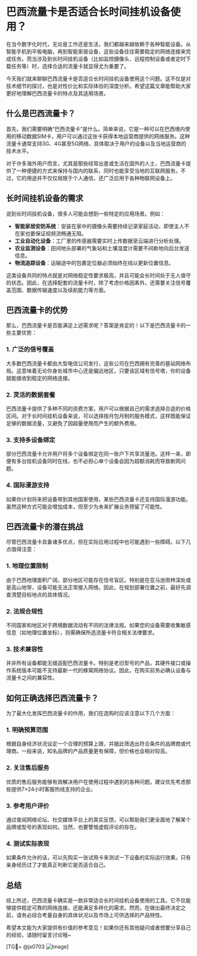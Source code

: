 # 巴西流量卡是否适合长时间挂机设备使用？

在当今数字化时代，无论是工作还是生活，我们都越来越依赖于各种智能设备。从智能手机到平板电脑，再到智能家居设备，这些设备往往需要稳定的网络连接来完成任务。而当涉及到长时间挂机设备（比如监控摄像头、远程控制设备或者定时下载任务等）时，选择合适的流量卡就显得尤为重要了。

今天我们就来聊聊巴西流量卡是否适合长时间挂机设备使用这个问题。这不仅是对技术细节的探讨，也是对性价比和实际体验的深度分析。希望这篇文章能帮助大家更好地理解巴西流量卡的特点及其适用场景。

## 什么是巴西流量卡？

首先，我们需要明确“巴西流量卡”是什么。简单来说，它是一种可以在巴西境内使用的移动数据SIM卡，用户可以通过这张卡获得本地运营商提供的网络服务。这种流量卡通常支持3G、4G甚至5G网络，具体取决于用户的设备以及当地运营商的技术水平。

对于许多海外用户而言，尤其是那些经常出差或生活在国外的人士，巴西流量卡提供了一种便捷的方式来保持与国内的联系，同时也能享受当地的互联网服务。不过，它的用途并不仅仅局限于个人通信，还广泛应用于各种物联网设备上。

## 长时间挂机设备的需求

说到长时间挂机设备，很多人可能会想到一些特定的应用场景。例如：

- **智能家居安防系统**：安装在家中的摄像头需要持续记录家庭活动，即使主人不在家也要保证视频流畅通无阻。
- **工业自动化设备**：工厂里的传感器需要实时上传数据至云端进行分析处理。
- **农业监测设备**：田间地头部署的气象站和土壤湿度计需要不间断地向后台发送信息。
- **物流追踪设备**：运输途中的包裹定位器必须始终在线以更新位置信息。

这类设备共同的特点就是对网络稳定性要求极高，并且可能会长时间处于无人值守的状态。因此，在选择配套的流量卡时，除了考虑价格因素外，还需要关注信号覆盖范围、数据传输速度以及续航能力等方面。

## 巴西流量卡的优势

那么，巴西流量卡是否能满足上述需求呢？答案是肯定的！以下是巴西流量卡的一些主要优势：

### 1. 广泛的信号覆盖
大多数巴西流量卡都由大型电信公司发行，这些公司在巴西拥有完善的基站网络布局。这意味着无论你身处城市中心还是偏远地区，只要该区域有信号塔，你的设备就能接收到稳定的网络连接。

### 2. 灵活的数据套餐
巴西流量卡提供了多种不同的资费方案，用户可以根据自己的需求选择合适的价格区间。对于长时间挂机设备来说，可以选择按月包月制的服务模式，这样既能保证足够的数据流量，又避免了因超量使用而产生的额外费用。

### 3. 支持多设备绑定
部分巴西流量卡允许用户将多个设备绑定在同一账户下共享流量池。这样一来，即便有多台挂机设备同时在线，也不必担心单个设备会因为超额消耗而导致断网问题。

### 4. 国际漫游支持
如果你计划将来把设备带到其他国家使用，某些巴西流量卡还支持国际漫游功能。虽然这种方式可能会增加成本，但至少为未来扩展业务预留了可能性。

## 巴西流量卡的潜在挑战

尽管巴西流量卡具备诸多优点，但在实际应用过程中也可能遇到一些障碍。以下几点值得注意：

### 1. 地理位置限制
由于巴西地理面积广阔，部分地区可能存在信号盲区。特别是在亚马逊雨林深处或是高山地带，设备可能无法正常接入网络。因此，在规划部署位置之前，最好先调查清楚目标地点的具体情况。

### 2. 法规合规性
不同国家和地区对于跨境数据流动有不同的法律法规。如果您的设备需要收集敏感信息（如地理位置坐标），则需确保所选流量卡符合相关法律要求。

### 3. 技术兼容性
并非所有设备都能无缝适配巴西流量卡。特别是老旧型号的产品，其硬件接口或操作系统版本可能不支持最新一代的蜂窝网络协议。因此，在购买前务必确认设备与流量卡之间的兼容性。

## 如何正确选择巴西流量卡？

为了最大化发挥巴西流量卡的作用，我们在选购时应该注意以下几个方面：

### 1. 明确预算范围
根据自身经济状况设定一个合理的预算上限，并据此筛选出符合条件的品牌商或代理商。一般来说，知名品牌的产品质量更有保障，但价格也会相对较高。

### 2. 关注售后服务
优质的售后服务能够有效解决用户在使用过程中遇到的各种问题。建议优先考虑那些提供7×24小时客服热线支持的企业。

### 3. 参考用户评价
通过查阅网络论坛、社交媒体平台上的真实反馈，可以帮助我们更全面地了解某个品牌或型号的表现如何。当然，也要警惕虚假评论的存在。

### 4. 测试实际表现
如果条件允许的话，可以先购买一张试用卡来测试一下设备的实际运行效果。只有亲身经历过了才能真正判断它是否适合自己。

## 总结

综上所述，巴西流量卡确实是一款非常适合长时间挂机设备使用的工具。它不仅能够提供稳定可靠的网络连接，还能满足多样化的需求。然而，在做出最终决定之前，请务必综合考量自身的具体状况以及市场上可供选择的产品特性。

希望本文能为大家提供有价值的参考意见！如果你还有其他疑问或者想要分享自己的经验，请随时留言讨论哦~

[TG💪+ @jx0703 ![Image](https://github.com/user-attachments/assets/dbca1d08-cadb-493c-b0ec-ad6f7a83f270)]